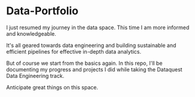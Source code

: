 # Data-Portfolio
I just resumed my journey in the data space. This time I am more informed and knowledgeable. 

It's all geared towards data engineering and building sustainable and efficient pipelines for effective in-depth data analytics. 

But of course we start from the basics again. In this repo, I'll be documenting my progress and projects I did while taking the Dataquest Data Engineering track. 

Anticipate great things on this space.
